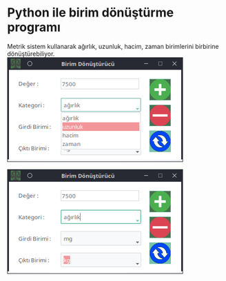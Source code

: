 # Python ile birim dönüştürme programı
Metrik sistem kullanarak ağırlık, uzunluk, hacim, zaman birimlerini birbirine dönüştürebiliyor.
![ss1](SS1.png)

![ss2](SS2.png)
